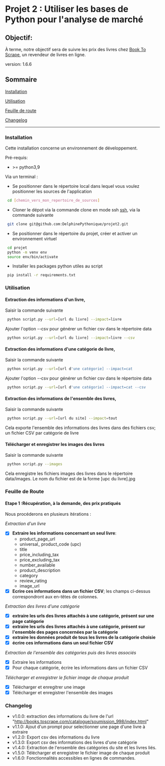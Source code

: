 # Projet 2 : Utiliser les bases de Python pour l'analyse de marché

## Objectif: 
À terme, notre objectif sera de suivre les prix des livres chez 
[Book To Scrape](http://books.toscrape.com/), un revendeur de livres en ligne. 

version: 1.6.6

## Sommaire

[Installation](#installation)

[Utilisation](#utilisation)

[Feuille de route](#route)

[Changelog](#changelog)

------------
### <a name="installation"></a>Installation

Cette installation concerne un environnement de développement.

Pré-requis: 

- \>= python3,9

Via un terminal : 

- Se positionner dans le répertoire local dans lequel vous voulez positionner les sources de l'application
``` bash
 cd [chemin_vers_mon_repertoire_de_sources]
```
-  Cloner le dépot via la commande clone en mode ssh
[ssh](https://docs.github.com/en/authentication/connecting-to-github-with-ssh), via la commande suivante

``` bash
 git clone git@github.com:DelphinePythonique/projet2.git
```

- Se positionner dans le répertoire du projet, créer et activer un environnement virtuel
``` bash
 cd projet
 python -m venv env
 source env/bin/activate
```
- Installer les packages python utiles au script
``` bash
 pip install -r requirements.txt 
```

### <a name="utilisation"></a>Utilisation

#### Extraction des informations d'un livre, 
Saisir la commande suivante
``` bash
 python script.py --url=[url du livre] --impact=livre
```
Ajouter l'option --csv pour générer un fichier csv dans le répertoire data
``` bash
 python script.py --url=[url du livre] --impact=livre --csv
```

#### Extraction des informations d'une catégorie de livre, 
Saisir la commande suivante
``` bash
 python script.py --url=[url d'une catégorie] --impact=cat
```
Ajouter l'option --csv pour générer un fichier csv dans le répertoire data
``` bash
 python script.py --url=[url d'une catégorie] --impact=cat --csv
```
#### Extraction des informations de l'ensemble des livres, 
Saisir la commande suivante
``` bash
 python script.py --url=[url du site] --impact=tout
```
Cela exporte l'ensemble des informations des livres dans des fichiers csv;
un fichier CSV par catégorie de livre

#### Télécharger et enregistrer les images des livres 
Saisir la commande suivante
``` bash
 python script.py --images
```
Cela enregistre les fichiers images des livres dans le répertoire data/images. 
Le nom du fichier est de la forme [upc du livre].jpg
### <a name="route"></a> Feuille de Route
#### Etape 1 :Récupération, à la demande, des prix pratiqués
Nous procéderons en plusieurs itérations :

*Extraction d'un livre*
- [X] **Extraire les informations concernant un seul livre**: 
     - product_page_url
     - universal_ product_code (upc)
     - title 
     - price_including_tax 
     - price_excluding_tax 
     - number_available
     - product_description 
     - category
     - review_rating
     - image_url
- [X] **Ecrire ces informations dans un fichier CSV**; les champs ci-dessus
correspondront aux en-têtes de colonnes.

*Extraction des livres d'une catégorie*

- [X] **extraire les urls des livres attachés à une catégorie, présent 
sur une page catégorie**
- [X] **extraire les urls des livres attachés à une catégorie, présent 
sur l'ensemble des pages concernées par la catégorie**
- [X] **extraire les données produit de tous les livres de la catégorie 
choisie** 
- [X] **écrire ces informations dans un seul fichier CSV**

*Extraction de l'ensemble des catégories puis des livres associés*
- [X] Extraire les informations
- [X] Pour chaque catégorie, écrire les informations dans un fichier CSV

*Télécharger et enregistrer le fichier image de chaque produit*
- [x] Télécharger et enregitrer une image
- [x] Télécharger et enregistrer l'ensemble des images

### <a name="Changelog"></a>Changelog

- v1.0.0: extraction des informations du livre de l'url 
"http://books.toscrape.com/catalogue/soumission_998/index.html"
- v1.1.0: Ajout d'un prompt pour selectionner une page d'une livre à extraire
- v1.2.0: Export csv des informations du livre
- v1.3.0: Export csv des informations des livres d'une catégorie
- v1.4.0: Extraction de l'ensemble des catégories du site et les livres liés.
- v1.5.0: Télécharger et enregistrer le fichier image de chaque produit
- v1.6.0: Fonctionnalités accessibles en lignes de commandes.
